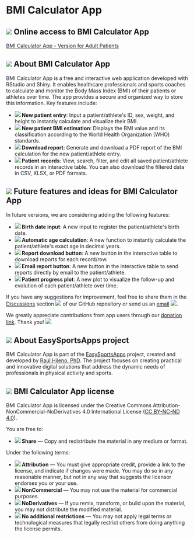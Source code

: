 # BMI Calculator App

## <img src="https://img.icons8.com/ios-filled/24/000000/internet.png"/> Online access to BMI Calculator App

[BMI Calculator App - Version for Adult Patients](https://easysportsapps.shinyapps.io/bmicalculatorapp/)

## <img src="https://img.icons8.com/ios-filled/24/000000/document.png"/> About BMI Calculator App

BMI Calculator App is a free and interactive web application developed with RStudio and Shiny. It enables healthcare professionals and sports coaches to calculate and monitor the Body Mass Index (BMI) of their patients or athletes over time. The app provides a secure and organized way to store this information. Key features include:

- **<img src="https://img.icons8.com/ios-filled/24/000000/add-user-male.png"/>  New patient entry**: Input a patient/athlete's ID, sex, weight, and height to instantly calculate and visualize their BMI.
- **<img src="https://img.icons8.com/ios-filled/24/000000/calculator.png"/> New patient BMI estimation**: Displays the BMI value and its classification according to the World Health Organization (WHO) standards.
- **<img src="https://img.icons8.com/ios-filled/24/000000/download.png"/>  Download report**: Generate and download a PDF report of the BMI calculation for the new patient/athlete entry.
- **<img src="https://img.icons8.com/ios-filled/24/000000/conference.png"/> Patient records**: View, search, filter, and edit all saved patient/athlete records in an interactive table. You can also download the filtered data in CSV, XLSX, or PDF formats.

## <img src="https://img.icons8.com/ios-filled/24/000000/idea.png"/> Future features and ideas for BMI Calculator App

In future versions, we are considering adding the following features:

- **<img src="https://img.icons8.com/ios-filled/24/000000/calendar.png"/> Birth date input**: A new input to register the patient/athlete's birth date.  
- **<img src="https://img.icons8.com/ios-filled/24/000000/calculator.png"/> Automatic age calculation**: A new function to instantly calculate the patient/athlete's exact age in decimal years.  
- **<img src="https://img.icons8.com/ios-filled/24/000000/download.png"/> Report download button**: A new button in the interactive table to download reports for each record/row.  
- **<img src="https://img.icons8.com/ios-filled/24/000000/email.png"/> Email report button**: A new button in the interactive table to send reports directly by email to the patient/athlete.  
- **<img src="https://img.icons8.com/ios-filled/24/000000/line-chart.png"/> Patient progress plot**: A new plot to visualize the follow-up and evolution of each patient/athlete over time.

If you have any suggestions for improvement, feel free to share them in the [Discussions](https://github.com/EasySportsApps/BMICalculatorApp/discussions) section <img src="https://img.icons8.com/ios-filled/24/000000/comments.png"/> of our GitHub repository or send us an [email](mailto:easysportsappsproject@gmail.com) <img src="https://img.icons8.com/ios-filled/24/000000/email.png"/>.  

We greatly appreciate contributions from app users through our [donation link](https://www.paypal.com/donate/?hosted_button_id=BA84P5Y2MC7MN). Thank you! <img src="https://img.icons8.com/ios-filled/24/000000/handshake.png"/>

## <img src="https://img.icons8.com/ios-filled/24/000000/document.png"/> About EasySportsApps project

BMI Calculator App is part of the [EasySportsApps](https://github.com/EasySportsApps) project, created and developed by [Raúl Hileno, PhD](https://raulhilenophd-nextlevelstatsandapps4u.netlify.app/). The project focuses on creating practical and innovative digital solutions that address the dynamic needs of professionals in physical activity and sports.

## <img src="https://img.icons8.com/ios-filled/24/000000/copyright.png"/> BMI Calculator App license

BMI Calculator App is licensed under the Creative Commons Attribution-NonCommercial-NoDerivatives 4.0 International License ([CC BY-NC-ND 4.0](https://creativecommons.org/licenses/by-nc-nd/4.0/)).

You are free to:
- **<img src="https://img.icons8.com/ios-filled/24/000000/link.png"/> Share** — Copy and redistribute the material in any medium or format.

Under the following terms:
- **<img src="https://img.icons8.com/ios-filled/24/000000/id-card.png"/> Attribution** — You must give appropriate credit, provide a link to the license, and indicate if changes were made. You may do so in any reasonable manner, but not in any way that suggests the licensor endorses you or your use.
- **<img src="https://img.icons8.com/ios-filled/24/000000/money-do-not.png"/> NonCommercial** — You may not use the material for commercial purposes.
- **<img src="https://img.icons8.com/ios-filled/24/000000/no-entry.png"/> NoDerivatives** — If you remix, transform, or build upon the material, you may not distribute the modified material.
- **<img src="https://img.icons8.com/ios-filled/24/000000/unlock.png"/> No additional restrictions** — You may not apply legal terms or technological measures that legally restrict others from doing anything the license permits.
